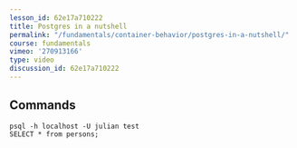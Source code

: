 ```yaml
---
lesson_id: 62e17a710222
title: Postgres in a nutshell
permalink: "/fundamentals/container-behavior/postgres-in-a-nutshell/"
course: fundamentals
vimeo: '270913166'
type: video
discussion_id: 62e17a710222
---
```


## Commands
```
psql -h localhost -U julian test
SELECT * from persons;
```
